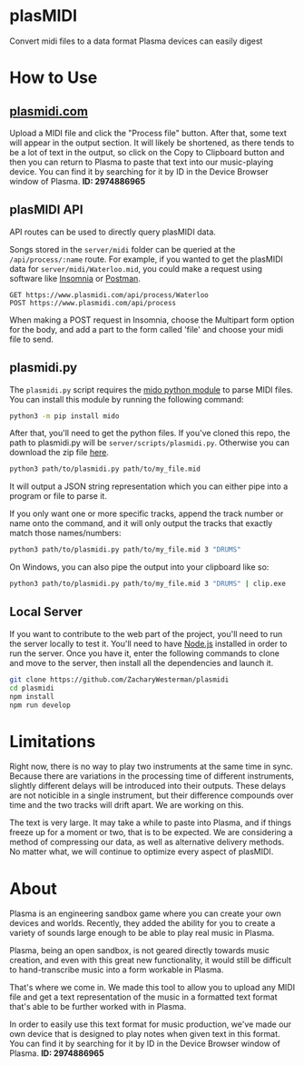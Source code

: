 # plasMIDI
Convert midi files to a data format Plasma devices can easily digest

# How to Use
## [plasmidi.com](https://www.plasmidi.com/)
Upload a MIDI file and click the "Process file" button. After that, some text will appear in the output section. It will likely be shortened, as there tends to be a lot of text in the output, so click on the Copy to Clipboard button and then you can return to Plasma to paste that text into our music-playing device. You can find it by searching for it by ID in the Device Browser window of Plasma. **ID: 2974886965**

## plasMIDI API
API routes can be used to directly query plasMIDI data. 

Songs stored in the `server/midi` folder can be queried at the `/api/process/:name` route.
For example, if you wanted to get the plasMIDI data for `server/midi/Waterloo.mid`, you could make a request using software like [Insomnia](https://insomnia.rest/) or [Postman](https://www.postman.com/).

```
GET https://www.plasmidi.com/api/process/Waterloo
POST https://www.plasmidi.com/api/process
```

When making a POST request in Insomnia, choose the Multipart form option for the body, and add a part to the form called 'file' and choose your midi file to send. 


## plasmidi.py
The `plasmidi.py` script requires the [mido python module](https://mido.readthedocs.io) to parse MIDI files. You can install this module by running the following command:
```bash
python3 -m pip install mido
```

After that, you'll need to get the python files. If you've cloned this repo, the path to plasmidi.py will be `server/scripts/plasmidi.py`. Otherwise you can download the zip file [here](https://github.com/ZacharyWesterman/plasmidi/blob/main/client/src/plasmidi.zip).

```bash
python3 path/to/plasmidi.py path/to/my_file.mid
```
It will output a JSON string representation which you can either pipe into a program or file to parse it.

If you only want one or more specific tracks, append the track number or name onto the command, and it will only output the tracks that exactly match those names/numbers:
```bash
python3 path/to/plasmidi.py path/to/my_file.mid 3 "DRUMS"
```

On Windows, you can also pipe the output into your clipboard like so:
```bash
python3 path/to/plasmidi.py path/to/my_file.mid 3 "DRUMS" | clip.exe
```

## Local Server
If you want to contribute to the web part of the project, you'll need to run the server locally to test it. You'll need to have [Node.js](https://nodejs.org/) installed in order to run the server. Once you have it, enter the following commands to clone and move to the server, then install all the dependencies and launch it. 

```bash
git clone https://github.com/ZacharyWesterman/plasmidi
cd plasmidi
npm install
npm run develop
```
# Limitations
Right now, there is no way to play two instruments at the same time in sync. Because there are variations in the processing time of different instruments, slightly different delays will be introduced into their outputs. These delays are not noticible in a single instrument, but their difference compounds over time and the two tracks will drift apart. We are working on this.

The text is very large. It may take a while to paste into Plasma, and if things freeze up for a moment or two, that is to be expected. We are considering a method of compressing our data, as well as alternative delivery methods. No matter what, we will continue to optimize every aspect of plasMIDI.

# About
Plasma is an engineering sandbox game where you can create your own devices and worlds. Recently, they added the ability for you to create a variety of sounds large enough to be able to play real music in Plasma.

Plasma, being an open sandbox, is not geared directly towards music creation, and even with this great new functionality, it would still be difficult to hand-transcribe music into a form workable in Plasma.

That's where we come in. We made this tool to allow you to upload any MIDI file and get a text representation of the music in a formatted text format that's able to be further worked with in Plasma.

In order to easily use this text format for music production, we've made our own device that is designed to play notes when given text in this format. You can find it by searching for it by ID in the Device Browser window of Plasma. **ID: 2974886965**
